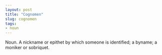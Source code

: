 ```yaml
---
layout: post
title: "Cognomen"
slug: cognomen
tags:
- noun
---
```


Noun. A nickname or epithet by which someone is identified; a byname; a moniker or sobriquet.
